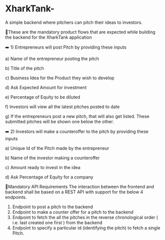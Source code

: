 # XharkTank-
A simple backend where pitchers can pitch their ideas to investors.


📌These are the mandatory product flows that are expected while building the backend for the XharkTank application

➡️ 1) Entrepreneurs will post Pitch by providing these inputs

a) Name of the entrepreneur posting the pitch

b) Title of the pitch

c) Business Idea for the Product they wish to develop

d) Ask Expected Amount for investment

e) Percentage of Equity to be diluted

f) Investors will view all the latest pitches posted to date

g) If the entrepreneurs post a new pitch, that will also get listed. These submitted pitches will be shown one below the other.


➡️ 2) Investors will make a counteroffer to the pitch by providing these inputs

a) Unique Id of the Pitch made by the entrepreneur

b) Name of the investor making a counteroffer

c) Amount ready to invest in the idea

d) Ask Percentage of Equity for a company


📌Mandatory API Requirements
The interaction between the frontend and backend shall be based on a REST API with support for the below 4 endpoints.

1) Endpoint to post a pitch to the backend
2) Endpoint to make a counter offer for a pitch to the backend
3) Endpoint to fetch the all the pitches in the reverse chronological order ( i.e. last created one first ) from the backend
4) Endpoint to specify a particular id (identifying the pitch) to fetch a single Pitch.


